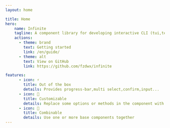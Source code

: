 ```yaml
---
layout: home

title: Home
hero:
    name: Infinite
    tagline: A component library for developing interactive CLI (tui,terminal) programs.
    actions:
      - theme: brand
        text: Getting started
        link: /en/guide/
      - theme: alt
        text: View on GitHub
        link: https://github.com/fzdwx/infinite

features:
      - icon: ⚡ 
        title: Out of the box
        details: Provides progress-bar,multi select,confirm,input...
      - icon: 🧬
        title: Customizable
        details: Replace some options or methods in the component with your own implementation
      - icon: 🌌
        title: Combinable
        details: Use one or more base components together
---
```


<style>
:root {
  --vp-home-hero-name-color: transparent;
  --vp-home-hero-name-background: -webkit-linear-gradient(120deg, #bd34fe, #41d1ff);
}
</style>